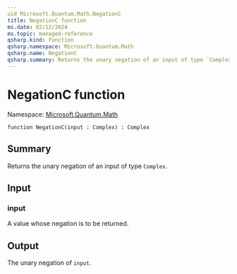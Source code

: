 ```yaml
---
uid Microsoft.Quantum.Math.NegationC
title: NegationC function
ms.date: 02/12/2024
ms.topic: managed-reference
qsharp.kind: function
qsharp.namespace: Microsoft.Quantum.Math
qsharp.name: NegationC
qsharp.summary: Returns the unary negation of an input of type `Complex`.
---
```


# NegationC function

Namespace: [Microsoft.Quantum.Math](xref:Microsoft.Quantum.Math)

```qsharp
function NegationC(input : Complex) : Complex
```

## Summary
Returns the unary negation of an input of type `Complex`.

## Input
### input
A value whose negation is to be returned.

## Output
The unary negation of `input`.
